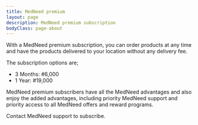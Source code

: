 ```yaml
---
title: MedNeed premium
layout: page
description: MedNeed premium subscription
bodyClass: page-about
---
```


With a MedNeed premium subscription, you can order products at any time and have the products delivered to your location without any delivery fee.

The subscription options are;
- 3 Months: #6,000
- 1 Year: #19,000

MedNeed premium subscribers have all the MedNeed advantages and also enjoy the added advantages, including priority MedNeed support and priority access to all MedNeed offers and reward programs.

Contact MedNeed support to subscribe.



